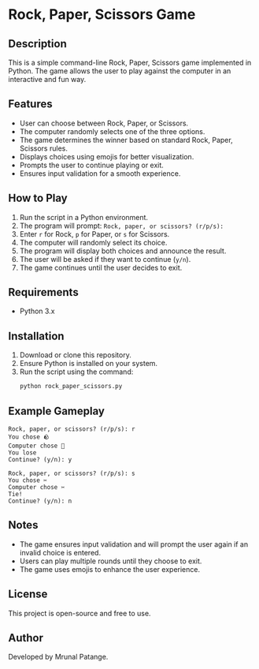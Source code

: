 # Rock, Paper, Scissors Game

## Description
This is a simple command-line Rock, Paper, Scissors game implemented in Python. The game allows the user to play against the computer in an interactive and fun way.

## Features
- User can choose between Rock, Paper, or Scissors.
- The computer randomly selects one of the three options.
- The game determines the winner based on standard Rock, Paper, Scissors rules.
- Displays choices using emojis for better visualization.
- Prompts the user to continue playing or exit.
- Ensures input validation for a smooth experience.

## How to Play
1. Run the script in a Python environment.
2. The program will prompt: `Rock, paper, or scissors? (r/p/s): `
3. Enter `r` for Rock, `p` for Paper, or `s` for Scissors.
4. The computer will randomly select its choice.
5. The program will display both choices and announce the result.
6. The user will be asked if they want to continue (`y/n`).
7. The game continues until the user decides to exit.

## Requirements
- Python 3.x

## Installation
1. Download or clone this repository.
2. Ensure Python is installed on your system.
3. Run the script using the command:
   ```bash
   python rock_paper_scissors.py
   ```

## Example Gameplay
```
Rock, paper, or scissors? (r/p/s): r
You chose 🪨
Computer chose 📃
You lose
Continue? (y/n): y

Rock, paper, or scissors? (r/p/s): s
You chose ✂️
Computer chose ✂️
Tie!
Continue? (y/n): n
```

## Notes
- The game ensures input validation and will prompt the user again if an invalid choice is entered.
- Users can play multiple rounds until they choose to exit.
- The game uses emojis to enhance the user experience.

## License
This project is open-source and free to use.

## Author
Developed by Mrunal Patange.

